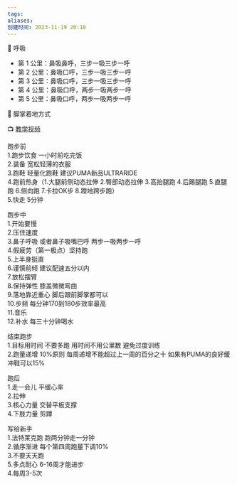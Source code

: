 ```yaml
---
tags: 
aliases: 
创建时间: 2023-11-19 20:10
---
```


🐳 呼吸

- 第 1 公里：鼻吸鼻呼，三步一吸三步一呼
- 第 2 公里：鼻吸口呼，三步一吸三步一呼
- 第 3 公里：鼻吸口呼，三步一吸三步一呼
- 第 4 公里：鼻吸口呼，两步一吸两步一呼
- 第 5 公里：鼻吸口呼，两步一吸两步一呼

🐳 脚掌着地方式

📺 [教学视频](https://www.bilibili.com/video/BV1PE411g7wT?t=2.8)

跑步前  
1.跑步饮食 一小时前吃完饭  
2.装备 宽松轻薄的衣服  
3.跑鞋 轻量化跑鞋 建议PUMA新品ULTRARIDE  
4.跑前热身（1.大腿前侧动态拉伸 2.臀部动态拉伸 3.高抬腿跑 4.后踢腿跑 5.直腿跑 6.侧向跑 7.卡拉OK步 8.蹬地跨步跑）  
5.快走 5分钟  
  
跑步中  
1.开始要慢  
2.压住速度  
3.鼻子呼吸 或者鼻子吸嘴巴呼 两步一吸两步一呼  
4.假疲劳（第一极点）坚持跑  
5.上半身挺直  
6.谨慎前倾 建议配速五分以内  
7.放松摆臂  
8.保持弹性 膝盖微微弯曲  
9.落地靠近重心 脚后跟前脚掌都可以  
10.步频 每分钟170到180步效率最高  
11.音乐  
12.补水 每三十分钟喝水  
  
结束跑步  
1.目标用时间 不要多跑 用时间不用公里数 避免过度训练  
2.跑量递增 10%原则 每周递增不能超过上一周的百分之十 如果有PUMA的良好缓冲鞋可以15%  
  
跑后  
1.走一会儿 平缓心率  
2.拉伸  
3.核心力量 交替平板支撑  
4.下肢力量 剪蹲  
  
写给新手  
1.法特莱克跑 跑两分钟走一分钟  
2.循序渐进 每个第四周跑量下调10%  
3.不要天天跑  
5.多点耐心 6-16周才能进步  
4.每周3-5次  
  
